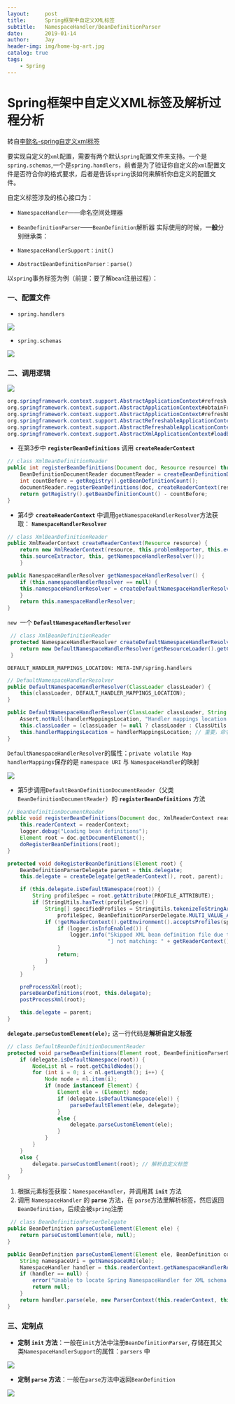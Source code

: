 ```yaml
---
layout:     post
title:      Spring框架中自定义XML标签
subtitle:   NamespaceHandler/BeanDefinitionParser
date:       2019-01-14
author:     Jay
header-img: img/home-bg-art.jpg
catalog: true
tags:
    - Spring
---
```


# Spring框架中自定义XML标签及解析过程分析

转自[李懿名-spring自定义xml标签](https://blog.csdn.net/lilongjiu/article/details/76695310)



要实现自定义的`xml`配置，需要有两个默认`spring`配置文件来支持。一个是`spring.schemas`,一个是`spring.handlers`，前者是为了验证你自定义的`xml`配置文件是否符合你的格式要求，后者是告诉`spring`该如何来解析你自定义的配置文件。

自定义标签涉及的核心接口为：

- `NamespaceHandler`——命名空间处理器
- `BeanDefinitionParser`——`BeanDefinition`解析器
  实际使用的时候，**一般**分别继承类：

- `NamespaceHandlerSupport：init()`
- `AbstractBeanDefinitionParser：parse()`

以`spring`事务标签为例（前提：要了解`bean`注册过程）：

### 一、配置文件

- `spring.handlers `

![](https://alvin-jay.oss-cn-hangzhou.aliyuncs.com/Spring%20Framework/spring-xml-1.png)

- `spring.schemas `

![](https://alvin-jay.oss-cn-hangzhou.aliyuncs.com/Spring%20Framework/spring-xml-2.png)

### 二、调用逻辑

![](https://alvin-jay.oss-cn-hangzhou.aliyuncs.com/Spring%20Framework/spring-xml-3.png)

```java
org.springframework.context.support.AbstractApplicationContext#refresh 
org.springframework.context.support.AbstractApplicationContext#obtainFreshBeanFactory 
org.springframework.context.support.AbstractApplicationContext#refreshBeanFactory 
org.springframework.context.support.AbstractRefreshableApplicationContext#refreshBeanFactory 
org.springframework.context.support.AbstractRefreshableApplicationContext#loadBeanDefinitions
org.springframework.context.support.AbstractXmlApplicationContext#loadBeanDefinitions(org.springframework.beans.factory.support.DefaultListableBeanFactory)
```

- 在第3步中 **`registerBeanDefinitions`** 调用 **`createReaderContext`**

```java
// class XmlBeanDefinitionReader
public int registerBeanDefinitions(Document doc, Resource resource) throws BeanDefinitionStoreException {
	BeanDefinitionDocumentReader documentReader = createBeanDefinitionDocumentReader();
	int countBefore = getRegistry().getBeanDefinitionCount();
	documentReader.registerBeanDefinitions(doc, createReaderContext(resource));
	return getRegistry().getBeanDefinitionCount() - countBefore;
}
```

- 第4步 **`createReaderContext`** 中调用`getNamespaceHandlerResolver`方法获取： **`NamespaceHandlerResolver`**

```java
// class XmlBeanDefinitionReader
public XmlReaderContext createReaderContext(Resource resource) {
    return new XmlReaderContext(resource, this.problemReporter, this.eventListener,
    this.sourceExtractor, this, getNamespaceHandlerResolver());
    }

public NamespaceHandlerResolver getNamespaceHandlerResolver() {
    if (this.namespaceHandlerResolver == null) {
    this.namespaceHandlerResolver = createDefaultNamespaceHandlerResolver();
    }
    return this.namespaceHandlerResolver;
}
```

`new `一个 **`DefaultNamespaceHandlerResolver`**

```java
 // class XmlBeanDefinitionReader
 protected NamespaceHandlerResolver createDefaultNamespaceHandlerResolver() {
 	return new DefaultNamespaceHandlerResolver(getResourceLoader().getClassLoader());
 }
```

`DEFAULT_HANDLER_MAPPINGS_LOCATION: META-INF/spring.handlers`

```java
// DefaultNamespaceHandlerResolver
public DefaultNamespaceHandlerResolver(ClassLoader classLoader) {
    this(classLoader, DEFAULT_HANDLER_MAPPINGS_LOCATION);
}

public DefaultNamespaceHandlerResolver(ClassLoader classLoader, String handlerMappingsLocation) {
    Assert.notNull(handlerMappingsLocation, "Handler mappings location must not be null");
    this.classLoader = (classLoader != null ? classLoader : ClassUtils.getDefaultClassLoader());
    this.handlerMappingsLocation = handlerMappingsLocation; // 重要，命名空间处理器位置
}
```

`DefaultNamespaceHandlerResolver`的属性：`private volatile Map handlerMappings`保存的是 
`namespace URI` 与 `NamespaceHandler`的映射

![](https://alvin-jay.oss-cn-hangzhou.aliyuncs.com/Spring%20Framework/spring-xml-4.png)

- 第5步调用`DefaultBeanDefinitionDocumentReader`（父类`BeanDefinitionDocumentReader`）的 **`registerBeanDefinitions`** 方法

```java
// BeanDefinitionDocumentReader
public void registerBeanDefinitions(Document doc, XmlReaderContext readerContext) {
    this.readerContext = readerContext;
    logger.debug("Loading bean definitions");
    Element root = doc.getDocumentElement();
    doRegisterBeanDefinitions(root);
}

protected void doRegisterBeanDefinitions(Element root) {
    BeanDefinitionParserDelegate parent = this.delegate;
    this.delegate = createDelegate(getReaderContext(), root, parent);

    if (this.delegate.isDefaultNamespace(root)) {
        String profileSpec = root.getAttribute(PROFILE_ATTRIBUTE);
        if (StringUtils.hasText(profileSpec)) {
            String[] specifiedProfiles = StringUtils.tokenizeToStringArray(
                profileSpec, BeanDefinitionParserDelegate.MULTI_VALUE_ATTRIBUTE_DELIMITERS);
            if (!getReaderContext().getEnvironment().acceptsProfiles(specifiedProfiles)) {
                if (logger.isInfoEnabled()) {
                    logger.info("Skipped XML bean definition file due to specified profiles [" + profileSpec +
                                "] not matching: " + getReaderContext().getResource());
                }
                return;
            }
        }
    }

    preProcessXml(root);
    parseBeanDefinitions(root, this.delegate);
    postProcessXml(root);

    this.delegate = parent;
}
```

**`delegate.parseCustomElement(ele);`** 这一行代码是**解析自定义标签**

```java
// class DefaultBeanDefinitionDocumentReader
protected void parseBeanDefinitions(Element root, BeanDefinitionParserDelegate delegate) {
    if (delegate.isDefaultNamespace(root)) {
        NodeList nl = root.getChildNodes();
        for (int i = 0; i < nl.getLength(); i++) {
            Node node = nl.item(i);
            if (node instanceof Element) {
                Element ele = (Element) node;
                if (delegate.isDefaultNamespace(ele)) {
                    parseDefaultElement(ele, delegate);
                }
                else {
                    delegate.parseCustomElement(ele);
                }
            }
        }
    }
    else {
        delegate.parseCustomElement(root); // 解析自定义标签
    }
}
```

1. 根据元素标签获取：`NamespaceHandler`，并调用其 **`init`** 方法
2. 调用 `NamespaceHandler` 的 **`parse`** 方法，在 `parse`方法里解析标签，然后返回`BeanDefinition`，后续会被`spring`注册

```java
 // class BeanDefinitionParserDelegate
public BeanDefinition parseCustomElement(Element ele) {
    return parseCustomElement(ele, null);
}

public BeanDefinition parseCustomElement(Element ele, BeanDefinition containingBd) {
    String namespaceUri = getNamespaceURI(ele);
    NamespaceHandler handler = this.readerContext.getNamespaceHandlerResolver().resolve(namespaceUri);
    if (handler == null) {
        error("Unable to locate Spring NamespaceHandler for XML schema namespace [" + namespaceUri + "]", ele);
        return null;
    }
    return handler.parse(ele, new ParserContext(this.readerContext, this, containingBd));
}
```

### 三、定制点

- **定制 `init` 方法**：一般在`init`方法中注册`BeanDefinitionParser`, 存储在其父类`NamespaceHandlerSupport`的属性：`parsers` 中

![](https://alvin-jay.oss-cn-hangzhou.aliyuncs.com/Spring%20Framework/spring-xml-5.png)

- **定制 `parse` 方法**：一般在`parse`方法中返回`BeanDefinition`

![](https://alvin-jay.oss-cn-hangzhou.aliyuncs.com/Spring%20Framework/spring-xml-6.png)

